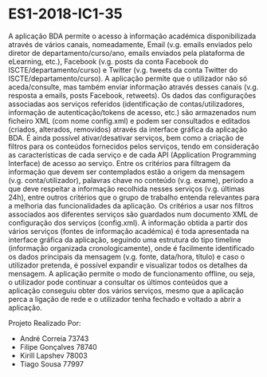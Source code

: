 # ES1-2018-IC1-35

A aplicação BDA permite o acesso à informação académica disponibilizada através de vários canais, nomeadamente, Email (v.g. emails enviados pelo diretor de departamento/curso/ano, emails enviados pela plataforma de eLearning, etc.), Facebook (v.g. posts da conta Facebook do ISCTE/departamento/curso) e Twitter (v.g. tweets da conta Twitter do ISCTE/departamento/curso).
A aplicação permite que o utilizador não só aceda/consulte, mas também enviar informação através desses canais (v.g. resposta a emails, posts Facebook, retweets).
Os dados das configurações associadas aos serviços referidos (identificação de contas/utilizadores, informação de autenticação/tokens de acesso, etc.) são armazenados num ficheiro XML (com nome config.xml) e podem ser consultados e editados (criados, alterados, removidos) através da interface gráfica da aplicação BDA. É ainda possível ativar/desativar serviços, bem como a criação de filtros para os conteúdos fornecidos pelos serviços, tendo em consideração as características de cada serviço e de cada API (Application Programming Interface) de acesso ao serviço. Entre os critérios para filtragem da informação que devem ser contemplados estão a origem da mensagem (v.g. conta/utilizador), palavras chave no conteúdo (v.g. exame), período a que deve respeitar a informação recolhida nesses serviços (v.g. últimas 24h), entre outros critérios que o grupo de trabalho entenda relevantes para a melhoria das funcionalidades da aplicação. Os critérios a usar nos filtros associados aos diferentes serviços são guardados num documento XML de configuração dos serviços (config.xml).
A informação obtida a partir dos vários serviços (fontes de informação académica) é toda apresentada na interface gráfica da aplicação, seguindo uma estrutura do tipo timeline (informação organizada cronologicamente), onde é facilmente identificado os dados principais da mensagem (v.g. fonte, data/hora, título) e caso o utilizador pretenda, é possível expandir e visualizar todos os detalhes da mensagem.
A aplicação permite o modo de funcionamento offline, ou seja, o utilizador pode continuar a consultar os últimos conteúdos que a aplicação conseguiu obter dos vários serviços, mesmo que a aplicação perca a ligação de rede e o utilizador tenha fechado e voltado a abrir a aplicação.

Projeto Realizado Por:
- André Correia 73743
- Filipe Gonçalves 78740
- Kirill Lapshev 78003
- Tiago Sousa 77997
